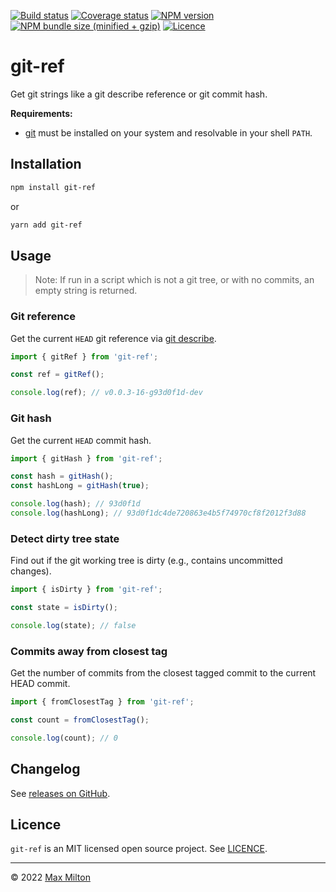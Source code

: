 [![Build status](https://img.shields.io/github/actions/workflow/status/maxmilton/git-ref/ci.yml?branch=master)](https://github.com/maxmilton/git-ref/actions)
[![Coverage status](https://img.shields.io/codeclimate/coverage/MaxMilton/git-ref)](https://codeclimate.com/github/MaxMilton/git-ref)
[![NPM version](https://img.shields.io/npm/v/git-ref.svg)](https://www.npmjs.com/package/git-ref)
[![NPM bundle size (minified + gzip)](https://img.shields.io/bundlephobia/minzip/git-ref.svg)](https://bundlephobia.com/result?p=git-ref)
[![Licence](https://img.shields.io/github/license/maxmilton/git-ref.svg)](https://github.com/maxmilton/git-ref/blob/master/LICENSE)

# git-ref

Get git strings like a git describe reference or git commit hash.

**Requirements:**

- [git](https://git-scm.com/) must be installed on your system and resolvable in your shell `PATH`.

## Installation

```sh
npm install git-ref
```

or

```sh
yarn add git-ref
```

## Usage

> Note: If run in a script which is not a git tree, or with no commits, an empty string is returned.

### Git reference

Get the current `HEAD` git reference via [git describe](https://git-scm.com/docs/git-describe).

```js
import { gitRef } from 'git-ref';

const ref = gitRef();

console.log(ref); // v0.0.3-16-g93d0f1d-dev
```

### Git hash

Get the current `HEAD` commit hash.

```js
import { gitHash } from 'git-ref';

const hash = gitHash();
const hashLong = gitHash(true);

console.log(hash); // 93d0f1d
console.log(hashLong); // 93d0f1dc4de720863e4b5f74970cf8f2012f3d88
```

### Detect dirty tree state

Find out if the git working tree is dirty (e.g., contains uncommitted changes).

```js
import { isDirty } from 'git-ref';

const state = isDirty();

console.log(state); // false
```

### Commits away from closest tag

Get the number of commits from the closest tagged commit to the current HEAD commit.

```js
import { fromClosestTag } from 'git-ref';

const count = fromClosestTag();

console.log(count); // 0
```

## Changelog

See [releases on GitHub](https://github.com/maxmilton/git-ref/releases).

## Licence

`git-ref` is an MIT licensed open source project. See [LICENCE](https://github.com/maxmilton/git-ref/blob/master/LICENCE).

---

© 2022 [Max Milton](https://maxmilton.com)
